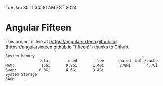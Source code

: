 Tue Jan 30 11:34:36 AM EST 2024

# Angular Fifteen


This project is live at [https://angularsixteen.github.io](https://angularsixteen.github.io "fifteen!") thanks to Github.

```bash
System Memory
               total        used        free      shared  buff/cache   available
Mem:            15Gi       9.8Gi       1.4Gi       278Mi       4.7Gi       5.5Gi
Swap:          8.0Gi       4.6Gi       3.4Gi
System Storage
546M	.
```
```bash
